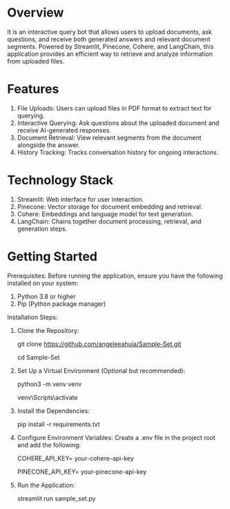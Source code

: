 # Overview
It is an interactive query bot that allows users to upload documents, ask questions, and receive both generated answers and relevant document segments. Powered by Streamlit, Pinecone, Cohere, and LangChain, this application provides an efficient way to retrieve and analyze information from uploaded files.

# Features
1. File Uploads: Users can upload files in PDF format to extract text for querying.
2. Interactive Querying: Ask questions about the uploaded document and receive AI-generated responses.
3. Document Retrieval: View relevant segments from the document alongside the answer.
4. History Tracking: Tracks conversation history for ongoing interactions.

# Technology Stack
1. Streamlit: Web interface for user interaction.
2. Pinecone: Vector storage for document embedding and retrieval.
3. Cohere: Embeddings and language model for text generation.
4. LangChain: Chains together document processing, retrieval, and generation steps.

# Getting Started
Prerequisites:
Before running the application, ensure you have the following installed on your system:
1. Python 3.8 or higher
2. Pip (Python package manager)

Installation Steps:
1. Clone the Repository:

   git clone https://github.com/angeleeahuja/Sample-Set.git
   
   cd Sample-Set

3. Set Up a Virtual Environment (Optional but recommended):

   python3 -m venv venv
   
   venv\Scripts\activate

5. Install the Dependencies:

   pip install -r requirements.txt

6. Configure Environment Variables: Create a .env file in the project root and add the following:

   COHERE_API_KEY= your-cohere-api-key
   
   PINECONE_API_KEY= your-pinecone-api-key

8. Run the Application:

   streamlit run sample_set.py

